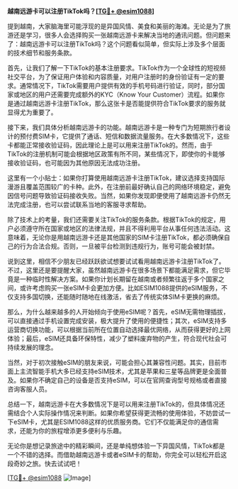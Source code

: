 **越南远游卡可以注册TikTok吗？[[TG💪+ @esim1088](https://t.me/s/esim1088)]**

提到越南，大家脑海里可能浮现的是异国风情、美食和美丽的海滩。无论是为了旅游还是学习，很多人会选择购买一张越南远游卡来解决当地的通讯问题。但问题来了：越南远游卡可以注册TikTok吗？这个问题看似简单，但实际上涉及多个层面的技术细节和服务条款。

首先，让我们了解一下TikTok的基本注册要求。TikTok作为一个全球性的短视频社交平台，为了保证用户体验和内容质量，对用户注册时的身份验证有一定的要求。通常情况下，TikTok需要用户提供有效的手机号码进行验证，同时，部分国家或地区的用户还需要完成额外的KYC（Know Your Customer）流程。如果你是通过越南远游卡注册TikTok，那么这张卡是否能提供符合TikTok要求的服务就显得尤为重要了。

接下来，我们具体分析越南远游卡的功能。越南远游卡是一种专门为短期旅行者设计的预付费SIM卡，它提供了通话、短信和数据流量服务。在大多数情况下，这些卡都能正常接收验证码，因此理论上是可以用来注册TikTok的。然而，由于TikTok的注册机制可能会根据地区政策有所不同，某些情况下，即使你的卡能够接收验证码，也可能因为其他原因无法成功注册。

这里有一个小贴士：如果你打算使用越南远游卡注册TikTok，建议选择支持国际漫游且覆盖范围较广的卡种。此外，在注册前最好确认自己的网络环境稳定，避免因信号问题导致验证码接收失败。当然，如果你发现即便使用了越南远游卡仍然无法完成注册，也可以尝试联系当地的客服寻求帮助。

除了技术上的考量，我们还需要关注TikTok的服务条款。根据TikTok的规定，用户必须遵守所在国家或地区的法律法规，并且不得利用平台从事任何违法活动。这意味着，无论你是用越南远游卡还是其他国家的SIM卡注册TikTok，都必须确保自己的行为合法合规。否则，一旦被平台检测到违规行为，账号可能会被封禁。

说到这里，相信不少朋友已经跃跃欲试想要试试看用越南远游卡注册TikTok了。不过，这里还是要提醒大家，虽然越南远游卡在很多场景下都能满足需求，但它毕竟是一种临时性解决方案。如果你计划长期留在越南或者频繁往返于多个国家之间，或许考虑购买一张eSIM卡会更加方便。比如ESIM1088提供的eSIM服务，不仅支持多国切换，还能随时随地在线激活，省去了传统实体SIM卡更换的麻烦。

那么，为什么越来越多的人开始倾向于使用eSIM呢？首先，eSIM无需物理插拔，可以直接通过手机设置完成安装，极大提升了使用的便捷性；其次，eSIM支持多运营商切换功能，可以根据当前所在位置自动选择最优网络，从而获得更好的上网体验；最后，eSIM还具备环保特性，减少了塑料废弃物的产生，符合现代社会可持续发展的理念。

当然，对于初次接触eSIM的朋友来说，可能会担心其兼容性问题。其实，目前市面上主流智能手机大多已经支持eSIM技术，尤其是苹果和三星等品牌更是全面普及。如果你不确定自己的设备是否支持eSIM，可以在官网查询型号规格或者直接咨询客服人员。

总结一下，越南远游卡在大多数情况下是可以用来注册TikTok的，但具体情况还需结合个人实际操作情况来判断。如果你希望获得更流畅的使用体验，不妨尝试一下eSIM卡，尤其是ESIM1088这样的优质服务商。它们不仅能满足你的通信需求，还能为你的旅程增添更多便利与乐趣。

无论你是想记录旅途中的精彩瞬间，还是单纯想体验一下异国风情，TikTok都是一个不错的选择。而借助越南远游卡或者eSIM卡的帮助，你完全可以轻松开启这段奇妙之旅。快去试试吧！

[[TG💪+ @esim1088](https://t.me/s/esim1088) ![Image](https://i.postimg.cc/4NQfJmqS/Snipaste-2025-05-13-00-14-12.png)]